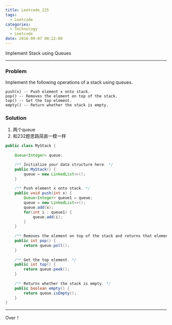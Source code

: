 ```yaml
---
title: Leetcode_225
tags:
  - Leetcode
categories:
  - Technology
  - Leetcode
date: 2016-09-07 00:22:00
---
```

Implement Stack using Queues

<!-- more -->

***

### Problem
Implement the following operations of a stack using queues.

    push(x) -- Push element x onto stack.
    pop() -- Removes the element on top of the stack.
    top() -- Get the top element.
    empty() -- Return whether the stack is empty.

### Solution 

1. 两个queue
2. 和232题思路简直一模一样
``` java
public class MyStack {
    
    Queue<Integer> queue;

    /** Initialize your data structure here. */
    public MyStack() {
        queue = new LinkedList<>();
    }
    
    /** Push element x onto stack. */
    public void push(int x) {
        Queue<Integer> queue1 = queue;
        queue = new LinkedList<>();
        queue.add(x);
        for(int i : queue1) {
            queue.add(i);
        }
    }
    
    /** Removes the element on top of the stack and returns that element. */
    public int pop() {
        return queue.poll();
    }
    
    /** Get the top element. */
    public int top() {
        return queue.peek();
    }
    
    /** Returns whether the stack is empty. */
    public boolean empty() {
        return queue.isEmpty();
    }
}
```



*** 

Over！






























